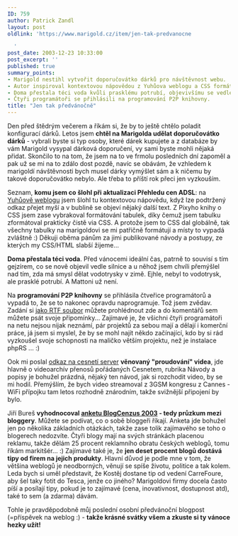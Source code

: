 ```yaml
---
ID: 759
author: Patrick Zandl
layout: post
oldlink: 'https://www.marigold.cz/item/jen-tak-predvanocne

  '
post_date: 2003-12-23 10:33:00
post_excerpt: ''
published: true
summary_points:
- Marigold nestihl vytvořit doporučovátko dárků pro návštěvnost webu.
- Autor inspiroval kontextovou nápovědou z Yuhůova weblogu a CSS formátováním tabulek.
- Doma přestala téci voda kvůli prasklému potrubí, objevivšímu se vedle silnice.
- Čtyři programátoři se přihlásili na programování P2P knihovny.
title: "Jen tak předvánočně"
---
```


<p>
Den před štědrým večerem a říkám si, že by to ještě chtělo poladit konfigurací dárků. Letos jsem <STRONG>chtěl na Marigolda udělat doporučovátko dárků</STRONG> - vybrali byste si typ osoby, které dárek kupujete a z databáze by vám Marigold vysypal dárková doporučení, vy sami byste mohli nějaká přidat. Skončilo to na tom, že jsem na to ve frmolu posledních dní zapoměl a pak už se mi na to zdálo dost pozdě, navíc se obávám, že vzhledem k marigoldí návštěvnosti bych musel dárky vymýšlet sám a&#160;k ničemu by takové doporučovátko nebylo. Ale třeba to příští rok přeci jen vyzkouším. </p>

<p>
Seznam, <STRONG>komu jsem co šlohl při aktualizaci Přehledu cen ADSL</STRONG>: na <A href="http://www.jakpsatweb.cz/weblog/" target=_blank>Yuhůově weblogu</A> jsem šlohl tu kontextovou nápovědu, když lze <SPAN class="about" title="Jojo, asi takhle nějak to vypadá">podtržený odkaz</SPAN> přejet myší a v bublině se objeví nějaký další text. Z Pixyho knihy o CSS jsem zase vybrakoval formátování tabulek, díky čemuž jsem tabulku zformátoval prakticky čistě via CSS. A protože jsem to CSS dal globálně, tak všechny tabulky na marigoldovi se mi patřičně formátují a místy to vypadá zvláštně :) Děkuji oběma pánům za jimi publikované návody a postupy, ze kterých my CSS/HTML slabší žijeme...</p>

<p>
<STRONG>Doma přestala téci voda</STRONG>. Před vánocemi ideální čas, patrně to souvisí s tím gejzírem, co se nově objevil vedle silnice a u něhož jsem chvíli přemýšlel nad tím, zda má smysl dělat vodotrysky v zimě. Ejhle, nebyl to vodotrysk, ale prasklé potrubí. A Mattoni už není. </p>

<p>
Na <STRONG>programování P2P knihovny</STRONG> se přihlásila čtveřice programátorů a vypadá to, že se to nakonec opravdu naprogramuje. Tož jsem zvědav. Zadání si <A href="http://beta.marigold.cz/priloha/P2Pknihovna.rtf">jako RTF soubor</A> můžete prohlédnout zde a do komentářů sem můžete psát svoje připomínky... Zajímavé je, že všichni čtyři programátoři na netu nejsou nijak neznámí, pár projektů za sebou mají a dělají i komerční práce, já jsem si myslel, že by se mohl najít někdo začínající, kdo by si rád vyzkoušel svoje schopnosti na maličko větším projektu, než je instalace phpRS ... :)</p>

<p>
Ook mi poslal <A href="http://proudovani.cesnet.cz/" target=_blank>odkaz na cesnetí server</A> <STRONG>věnovaný "proudování" videa</STRONG>, jde hlavně o videoarchív přenosů pořádaných Cesnetem, rubrika Návody a popisy je bohužel prázdná, nějaký ten návod, jak si rozchodit video, by se mi hodil. Přemýšlím, že bych video streamoval z 3GSM kongresu z Cannes - WiFi přípojku tam letos rozhodně znárodním, takže svižnější připojení by bylo. </p>

<p>
Jiří Bureš <STRONG>vyhodnocoval </STRONG><A href="http://blog.converter.cz/docs/blogcenzus-2003.htm" target=_blank><STRONG>anketu BlogCenzus 2003</STRONG></A><STRONG> - tedy průzkum mezi bloggery</STRONG>. Můžete se podívat, co o sobě bloggeři říkají. Anketa jde bohužel jen po několika základních otázkách, takže zase tolik zajímavého se toho o blogerech nedozvíte. Čtyři blogy mají na svých stránkách placenou reklamu, takže dělám 25 procent reklamního obratu českých weblogů, tomu říkám markitšér... :) Zajímavé také je, že <STRONG>jen deset procent blogů dostává tipy od firem na jejich produkty</STRONG>. Hlavní důvod je podle mne v tom, že většina weblogů je neodborných, věnují se spíše životu, politice a tak kolem. Leda bych si uměl představit, že Kostěj dostane tip od vedení CarreFoure, aby šel taky fotit do Tesca, jenže co jiného? Marigoldovi firmy docela často píší a posílají tipy, pokud je to zajímavé (cena, inovativnost, dostupnost atd), také to sem (a zdarma) dávám. </p>

<p>
Tohle je pravděpodobně můj poslední osobní předvánoční blogpost (=příspěvek na weblog :) - <STRONG>takže krásné svátky všem a zkuste si ty vánoce hezky užít!</STRONG></p>